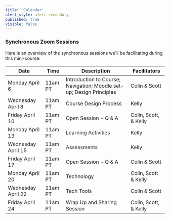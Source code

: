 ```yaml
---
title: 'Calendar'
alert_style: alert-secondary
published: true
visible: false
---
```


### Synchronous Zoom Sessions
Here is an overview of the synchronous sessions we'll be facilitating during this mini-course:

| Date| Time   | Description | Facilitators |
|---|----|---|---|
| Monday April 6| 11am PT| Introduction to Course; Navigation; Moodle set-up; Design Principles | Colin & Scott |
| Wednesday April 8  | 11am PT     |   Course Design Process    | Kelly |
| Friday April 10 | 11am PT| Open Session - Q & A    | Colin, Scott, & Kelly |
| Monday April 13| 11am PT|  Learning Activities  | Kelly |
| Wednesday April 15  | 11am PT| Assessments     | Kelly|
| Friday April 17    | 11am PT| Open Session - Q & A     | Colin & Scott |
| Monday April 20     | 11am PT| Technology     | Colin, Scott & Kelly |
| Wednesday April 22 | 11am PT| Tech Tools     | Colin & Scott |
| Friday April 24   | 11am PT| Wrap Up and Sharing Session| Colin, Scott, & Kelly |
